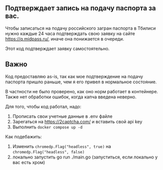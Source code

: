 ## Подтверждает запись на подачу паспорта за вас.

Чтобы записаться на подачу российского загран паспорта в Тбилиси нужно каждые 24 часа подтверждать свою заявку на сайте https://q.midpass.ru/, иначе она понижается в очереди.

Этот код подтверждает заявку самостоятельно. 

## Важно
Код предоставляю as-is, так как мое подтверждение на подачу паспорта пришло раньше, чем я его привел в нормальное состояние. 

В частности не было проверено, как оно норм работает в контейнере. Также нет обработки ошибок, когда капча введена неверно.

Для того, чтобы код работал, надо:
1. Прописать свои учетные данные в .env файле
2. Зарегаться на https://2captcha.com/ и вставить свой api key
3. Выполнить `docker compose up -d`

Как подебажить: 
1. Изменить `chromedp.Flag("headless", true)` на `chromedp.Flag("headless", false)`
2. локально запустить go run ./main.go (запуститься, если локально у вас есть хром)